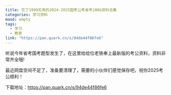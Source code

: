```yaml
---
title: 花了1999买来的2024-2025国考公考省考100G资料合集
categories: 学习资料
mood: empty
tags:
  - 学习
  - 教育
link: "https://pan.quark.cn/s/94de44f86fe6"
---
```


听说今年省考国考题型发生了，在这里给给位老铁奉上最新版的考公资料，资料非常齐全哦!

最近网盘空间不足了，准备要清理了，需要的小伙伴们感觉保存吧，祝你2025考公顺利！


下载地址：https://pan.quark.cn/s/94de44f86fe6





